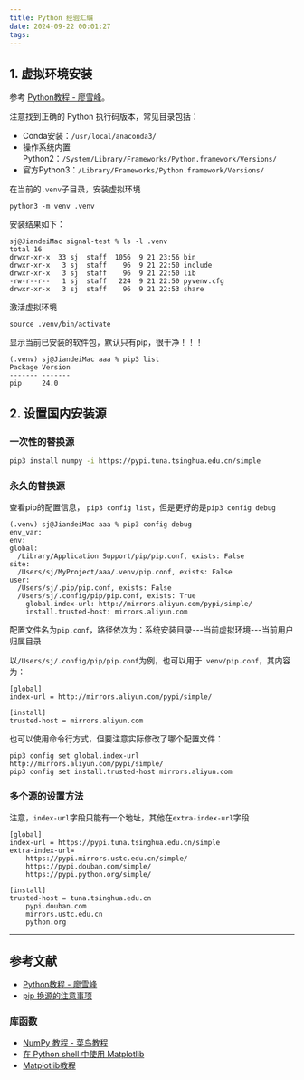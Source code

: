 ```yaml
---
title: Python 经验汇编
date: 2024-09-22 00:01:27
tags:
---
```


## 1. 虚拟环境安装

参考 [Python教程 - 廖雪峰](https://liaoxuefeng.com/books/python/built-in-modules/venv/)。

注意找到正确的 Python 执行码版本，常见目录包括：

- Conda安装：`/usr/local/anaconda3/`
- 操作系统内置Python2：`/System/Library/Frameworks/Python.framework/Versions/`
- 官方Python3：`/Library/Frameworks/Python.framework/Versions/`

在当前的`.venv`子目录，安装虚拟环境

```console
python3 -m venv .venv
```

安装结果如下：

```console
sj@JiandeiMac signal-test % ls -l .venv
total 16
drwxr-xr-x  33 sj  staff  1056  9 21 23:56 bin
drwxr-xr-x   3 sj  staff    96  9 21 22:50 include
drwxr-xr-x   3 sj  staff    96  9 21 22:50 lib
-rw-r--r--   1 sj  staff   224  9 21 22:50 pyvenv.cfg
drwxr-xr-x   3 sj  staff    96  9 21 22:53 share
```

激活虚拟环境

```console
source .venv/bin/activate
```

显示当前已安装的软件包，默认只有pip，很干净！！！

```console
(.venv) sj@JiandeiMac aaa % pip3 list
Package Version
------- -------
pip     24.0
```

## 2. 设置国内安装源

### 一次性的替换源

```bash
pip3 install numpy -i https://pypi.tuna.tsinghua.edu.cn/simple
```

### 永久的替换源

查看pip的配置信息， `pip3 config list`，但是更好的是`pip3 config debug`

```console
(.venv) sj@JiandeiMac aaa % pip3 config debug
env_var:
env:
global:
  /Library/Application Support/pip/pip.conf, exists: False
site:
  /Users/sj/MyProject/aaa/.venv/pip.conf, exists: False
user:
  /Users/sj/.pip/pip.conf, exists: False
  /Users/sj/.config/pip/pip.conf, exists: True
    global.index-url: http://mirrors.aliyun.com/pypi/simple/
    install.trusted-host: mirrors.aliyun.com
```

配置文件名为`pip.conf`，路径依次为：系统安装目录---当前虚拟环境---当前用户归属目录

以`/Users/sj/.config/pip/pip.conf`为例，也可以用于`.venv/pip.conf`，其内容为：

```console
[global]
index-url = http://mirrors.aliyun.com/pypi/simple/

[install]
trusted-host = mirrors.aliyun.com
```

也可以使用命令行方式，但要注意实际修改了哪个配置文件：

```console
pip3 config set global.index-url http://mirrors.aliyun.com/pypi/simple/
pip3 config set install.trusted-host mirrors.aliyun.com
```

### 多个源的设置方法

注意，`index-url`字段只能有一个地址，其他在`extra-index-url`字段

```console
[global]
index-url = https://pypi.tuna.tsinghua.edu.cn/simple
extra-index-url=
    https://pypi.mirrors.ustc.edu.cn/simple/
    https://pypi.douban.com/simple/
    https://pypi.python.org/simple/

[install]
trusted-host = tuna.tsinghua.edu.cn
    pypi.douban.com
    mirrors.ustc.edu.cn
    python.org
```

---

## 参考文献

- [Python教程 - 廖雪峰](https://liaoxuefeng.com/books/python/introduction/index.html)
- [pip 换源的注意事项](https://l-fay.github.io/2020/11/27/anaconda00/)

### 库函数

- [NumPy 教程 - 菜鸟教程](https://www.runoob.com/numpy/numpy-tutorial.html)
- [在 Python shell 中使用 Matplotlib](https://wizardforcel.gitbooks.io/matplotlib-user-guide/content/7.2.html)
- [Matplotlib教程](https://blog.csdn.net/sinat_41942180/article/details/134036932)
